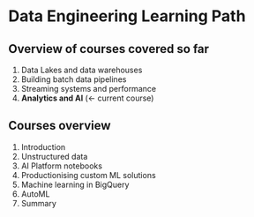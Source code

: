 # Data Engineering Learning Path

## Overview of courses covered so far

1. Data Lakes and data warehouses
2. Building batch data pipelines
3. Streaming systems and performance
4. **Analytics and AI** (<- current course)

## Courses overview

1. Introduction
2. Unstructured data
3. AI Platform notebooks
4. Productionising custom ML solutions
5. Machine learning in BigQuery
6. AutoML
7. Summary

